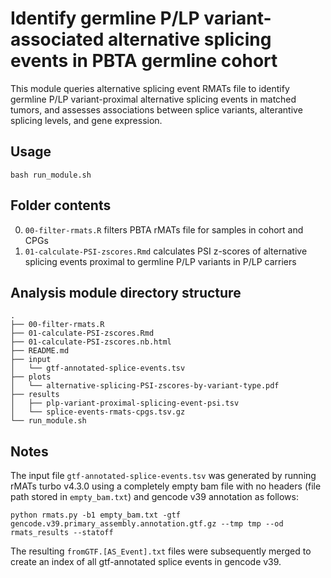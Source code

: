 # Identify germline P/LP variant-associated alternative splicing events in PBTA germline cohort

This module queries alternative splicing event RMATs file to identify germline P/LP variant-proximal alternative splicing events in matched tumors, and assesses associations between splice variants, alterantive splicing levels, and gene expression.

## Usage

`bash run_module.sh`

## Folder contents

0. `00-filter-rmats.R` filters PBTA rMATs file for samples in cohort and CPGs
1. `01-calculate-PSI-zscores.Rmd` calculates PSI z-scores of alternative splicing events proximal to germline P/LP variants in P/LP carriers

## Analysis module directory structure

```
.
├── 00-filter-rmats.R
├── 01-calculate-PSI-zscores.Rmd
├── 01-calculate-PSI-zscores.nb.html
├── README.md
├── input
│   └── gtf-annotated-splice-events.tsv
├── plots
│   └── alternative-splicing-PSI-zscores-by-variant-type.pdf
├── results
│   ├── plp-variant-proximal-splicing-event-psi.tsv
│   └── splice-events-rmats-cpgs.tsv.gz
└── run_module.sh
```

## Notes

The input file `gtf-annotated-splice-events.tsv` was generated by running rMATs turbo v4.3.0 using a completely empty bam file with no headers (file path stored in `empty_bam.txt`) and gencode v39 annotation as follows: 

```
python rmats.py -b1 empty_bam.txt -gtf gencode.v39.primary_assembly.annotation.gtf.gz --tmp tmp --od rmats_results --statoff 
```
The resulting `fromGTF.[AS_Event].txt` files were subsequently merged to create an index of all gtf-annotated splice events in gencode v39.
